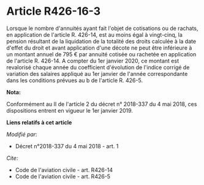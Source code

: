 # Article R426-16-3

Lorsque le nombre d'annuités ayant fait l'objet de cotisations ou de rachats, en application de l'article R. 426-14, est au
moins égal à vingt-cinq, la pension résultant de la liquidation de la totalité des droits calculée à la date d'effet du droit
et avant application d'une décote ne peut être inférieure à un montant annuel de 795 € par annuité cotisée ou rachetée en
application de l'article R. 426-14. A compter du 1er janvier 2020, ce montant est revalorisé chaque année du coefficient
d'évolution de l'indice corrigé de variation des salaires appliqué au 1er janvier de l'année correspondante dans les
conditions prévues au b de l'article R. 426-5.

**Nota:**

Conformément au II de l'article 2 du décret n° 2018-337 du 4 mai 2018, ces dispositions entrent en vigueur le 1er janvier
2019.

**Liens relatifs à cet article**

_Modifié par_:

  - Décret n°2018-337 du 4 mai 2018 - art. 1

_Cite_:

  - Code de l'aviation civile - art. R426-14
  - Code de l'aviation civile - art. R426-5
